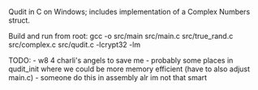 Qudit in C on Windows; includes implementation of a Complex Numbers struct.

Build and run from root: gcc -o src/main src/main.c src/true_rand.c src/complex.c src/qudit.c -lcrypt32 -lm

TODO:
    - w8 4 charli's angels to save me
    - probably some places in qudit_init where we could be more memory efficient (have to also adjust main.c)
    - someone do this in assembly alr im not that smart

